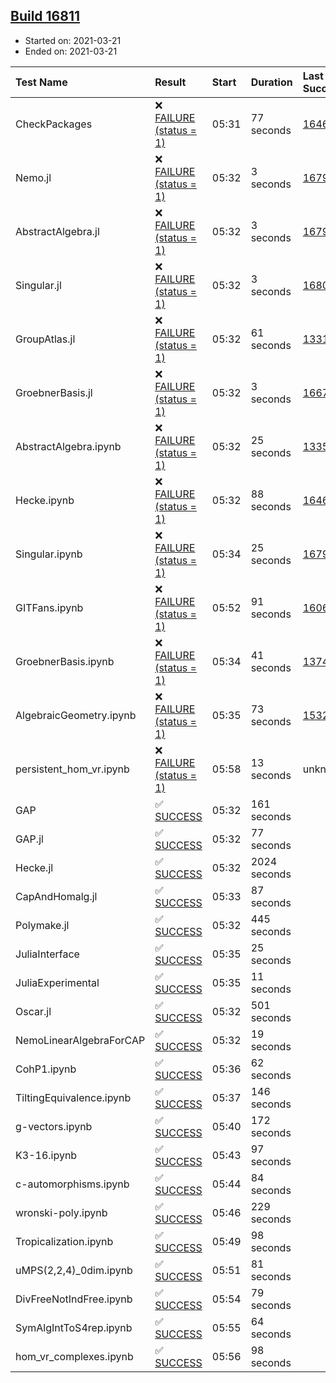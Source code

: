 ## [Build 16811](https://oscarci.mathematik.uni-kl.de/job/oscar/16811/)

* Started on: 2021-03-21
* Ended on: 2021-03-21

| Test Name    | Result | Start | Duration | Last Success | First Failure |
|:-------------|:-------|:------|:---------|:-------------|:--------------|
| CheckPackages | ❌ [FAILURE (status = 1)](https://oscarci.mathematik.uni-kl.de/job/oscar/16811/artifact/logs/build-16811/CheckPackages.log) | 05:31 | 77 seconds | [16463](https://oscarci.mathematik.uni-kl.de/job/oscar/16463/) | [16464](https://oscarci.mathematik.uni-kl.de/job/oscar/16464/) |
| Nemo.jl | ❌ [FAILURE (status = 1)](https://oscarci.mathematik.uni-kl.de/job/oscar/16811/artifact/logs/build-16811/Nemo.jl.log) | 05:32 | 3 seconds | [16793](https://oscarci.mathematik.uni-kl.de/job/oscar/16793/) | [16794](https://oscarci.mathematik.uni-kl.de/job/oscar/16794/) |
| AbstractAlgebra.jl | ❌ [FAILURE (status = 1)](https://oscarci.mathematik.uni-kl.de/job/oscar/16811/artifact/logs/build-16811/AbstractAlgebra.jl.log) | 05:32 | 3 seconds | [16792](https://oscarci.mathematik.uni-kl.de/job/oscar/16792/) | [16793](https://oscarci.mathematik.uni-kl.de/job/oscar/16793/) |
| Singular.jl | ❌ [FAILURE (status = 1)](https://oscarci.mathematik.uni-kl.de/job/oscar/16811/artifact/logs/build-16811/Singular.jl.log) | 05:32 | 3 seconds | [16802](https://oscarci.mathematik.uni-kl.de/job/oscar/16802/) | [16803](https://oscarci.mathematik.uni-kl.de/job/oscar/16803/) |
| GroupAtlas.jl | ❌ [FAILURE (status = 1)](https://oscarci.mathematik.uni-kl.de/job/oscar/16811/artifact/logs/build-16811/GroupAtlas.jl.log) | 05:32 | 61 seconds | [13311](https://oscarci.mathematik.uni-kl.de/job/oscar/13311/) | [13312](https://oscarci.mathematik.uni-kl.de/job/oscar/13312/) |
| GroebnerBasis.jl | ❌ [FAILURE (status = 1)](https://oscarci.mathematik.uni-kl.de/job/oscar/16811/artifact/logs/build-16811/GroebnerBasis.jl.log) | 05:32 | 3 seconds | [16676](https://oscarci.mathematik.uni-kl.de/job/oscar/16676/) | [16677](https://oscarci.mathematik.uni-kl.de/job/oscar/16677/) |
| AbstractAlgebra.ipynb | ❌ [FAILURE (status = 1)](https://oscarci.mathematik.uni-kl.de/job/oscar/16811/artifact/logs/build-16811/AbstractAlgebra.ipynb.log) | 05:32 | 25 seconds | [13355](https://oscarci.mathematik.uni-kl.de/job/oscar/13355/) | [13356](https://oscarci.mathematik.uni-kl.de/job/oscar/13356/) |
| Hecke.ipynb | ❌ [FAILURE (status = 1)](https://oscarci.mathematik.uni-kl.de/job/oscar/16811/artifact/logs/build-16811/Hecke.ipynb.log) | 05:32 | 88 seconds | [16463](https://oscarci.mathematik.uni-kl.de/job/oscar/16463/) | [16464](https://oscarci.mathematik.uni-kl.de/job/oscar/16464/) |
| Singular.ipynb | ❌ [FAILURE (status = 1)](https://oscarci.mathematik.uni-kl.de/job/oscar/16811/artifact/logs/build-16811/Singular.ipynb.log) | 05:34 | 25 seconds | [16793](https://oscarci.mathematik.uni-kl.de/job/oscar/16793/) | [16794](https://oscarci.mathematik.uni-kl.de/job/oscar/16794/) |
| GITFans.ipynb | ❌ [FAILURE (status = 1)](https://oscarci.mathematik.uni-kl.de/job/oscar/16811/artifact/logs/build-16811/GITFans.ipynb.log) | 05:52 | 91 seconds | [16068](https://oscarci.mathematik.uni-kl.de/job/oscar/16068/) | [16069](https://oscarci.mathematik.uni-kl.de/job/oscar/16069/) |
| GroebnerBasis.ipynb | ❌ [FAILURE (status = 1)](https://oscarci.mathematik.uni-kl.de/job/oscar/16811/artifact/logs/build-16811/GroebnerBasis.ipynb.log) | 05:34 | 41 seconds | [13748](https://oscarci.mathematik.uni-kl.de/job/oscar/13748/) | [13749](https://oscarci.mathematik.uni-kl.de/job/oscar/13749/) |
| AlgebraicGeometry.ipynb | ❌ [FAILURE (status = 1)](https://oscarci.mathematik.uni-kl.de/job/oscar/16811/artifact/logs/build-16811/AlgebraicGeometry.ipynb.log) | 05:35 | 73 seconds | [15322](https://oscarci.mathematik.uni-kl.de/job/oscar/15322/) | [15323](https://oscarci.mathematik.uni-kl.de/job/oscar/15323/) |
| persistent_hom_vr.ipynb | ❌ [FAILURE (status = 1)](https://oscarci.mathematik.uni-kl.de/job/oscar/16811/artifact/logs/build-16811/persistent_hom_vr.ipynb.log) | 05:58 | 13 seconds | unknown | unknown |
| GAP | ✅ [SUCCESS](https://oscarci.mathematik.uni-kl.de/job/oscar/16811/artifact/logs/build-16811/GAP.log) | 05:32 | 161 seconds |  |  |
| GAP.jl | ✅ [SUCCESS](https://oscarci.mathematik.uni-kl.de/job/oscar/16811/artifact/logs/build-16811/GAP.jl.log) | 05:32 | 77 seconds |  |  |
| Hecke.jl | ✅ [SUCCESS](https://oscarci.mathematik.uni-kl.de/job/oscar/16811/artifact/logs/build-16811/Hecke.jl.log) | 05:32 | 2024 seconds |  |  |
| CapAndHomalg.jl | ✅ [SUCCESS](https://oscarci.mathematik.uni-kl.de/job/oscar/16811/artifact/logs/build-16811/CapAndHomalg.jl.log) | 05:33 | 87 seconds |  |  |
| Polymake.jl | ✅ [SUCCESS](https://oscarci.mathematik.uni-kl.de/job/oscar/16811/artifact/logs/build-16811/Polymake.jl.log) | 05:32 | 445 seconds |  |  |
| JuliaInterface | ✅ [SUCCESS](https://oscarci.mathematik.uni-kl.de/job/oscar/16811/artifact/logs/build-16811/JuliaInterface.log) | 05:35 | 25 seconds |  |  |
| JuliaExperimental | ✅ [SUCCESS](https://oscarci.mathematik.uni-kl.de/job/oscar/16811/artifact/logs/build-16811/JuliaExperimental.log) | 05:35 | 11 seconds |  |  |
| Oscar.jl | ✅ [SUCCESS](https://oscarci.mathematik.uni-kl.de/job/oscar/16811/artifact/logs/build-16811/Oscar.jl.log) | 05:32 | 501 seconds |  |  |
| NemoLinearAlgebraForCAP | ✅ [SUCCESS](https://oscarci.mathematik.uni-kl.de/job/oscar/16811/artifact/logs/build-16811/NemoLinearAlgebraForCAP.log) | 05:32 | 19 seconds |  |  |
| CohP1.ipynb | ✅ [SUCCESS](https://oscarci.mathematik.uni-kl.de/job/oscar/16811/artifact/logs/build-16811/CohP1.ipynb.log) | 05:36 | 62 seconds |  |  |
| TiltingEquivalence.ipynb | ✅ [SUCCESS](https://oscarci.mathematik.uni-kl.de/job/oscar/16811/artifact/logs/build-16811/TiltingEquivalence.ipynb.log) | 05:37 | 146 seconds |  |  |
| g-vectors.ipynb | ✅ [SUCCESS](https://oscarci.mathematik.uni-kl.de/job/oscar/16811/artifact/logs/build-16811/g-vectors.ipynb.log) | 05:40 | 172 seconds |  |  |
| K3-16.ipynb | ✅ [SUCCESS](https://oscarci.mathematik.uni-kl.de/job/oscar/16811/artifact/logs/build-16811/K3-16.ipynb.log) | 05:43 | 97 seconds |  |  |
| c-automorphisms.ipynb | ✅ [SUCCESS](https://oscarci.mathematik.uni-kl.de/job/oscar/16811/artifact/logs/build-16811/c-automorphisms.ipynb.log) | 05:44 | 84 seconds |  |  |
| wronski-poly.ipynb | ✅ [SUCCESS](https://oscarci.mathematik.uni-kl.de/job/oscar/16811/artifact/logs/build-16811/wronski-poly.ipynb.log) | 05:46 | 229 seconds |  |  |
| Tropicalization.ipynb | ✅ [SUCCESS](https://oscarci.mathematik.uni-kl.de/job/oscar/16811/artifact/logs/build-16811/Tropicalization.ipynb.log) | 05:49 | 98 seconds |  |  |
| uMPS(2,2,4)_0dim.ipynb | ✅ [SUCCESS](https://oscarci.mathematik.uni-kl.de/job/oscar/16811/artifact/logs/build-16811/uMPS-2-2-4-_0dim.ipynb.log) | 05:51 | 81 seconds |  |  |
| DivFreeNotIndFree.ipynb | ✅ [SUCCESS](https://oscarci.mathematik.uni-kl.de/job/oscar/16811/artifact/logs/build-16811/DivFreeNotIndFree.ipynb.log) | 05:54 | 79 seconds |  |  |
| SymAlgIntToS4rep.ipynb | ✅ [SUCCESS](https://oscarci.mathematik.uni-kl.de/job/oscar/16811/artifact/logs/build-16811/SymAlgIntToS4rep.ipynb.log) | 05:55 | 64 seconds |  |  |
| hom_vr_complexes.ipynb | ✅ [SUCCESS](https://oscarci.mathematik.uni-kl.de/job/oscar/16811/artifact/logs/build-16811/hom_vr_complexes.ipynb.log) | 05:56 | 98 seconds |  |  |
